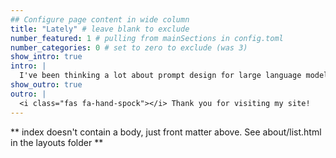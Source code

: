 ```yaml
---
## Configure page content in wide column
title: "Lately" # leave blank to exclude
number_featured: 1 # pulling from mainSections in config.toml
number_categories: 0 # set to zero to exclude (was 3)
show_intro: true
intro: |
  I've been thinking a lot about prompt design for large language models and how I can use ChatGPT for data cleaning in R.
show_outro: true
outro: |
  <i class="fas fa-hand-spock"></i> Thank you for visiting my site!
---
```


** index doesn't contain a body, just front matter above.
See about/list.html in the layouts folder **
